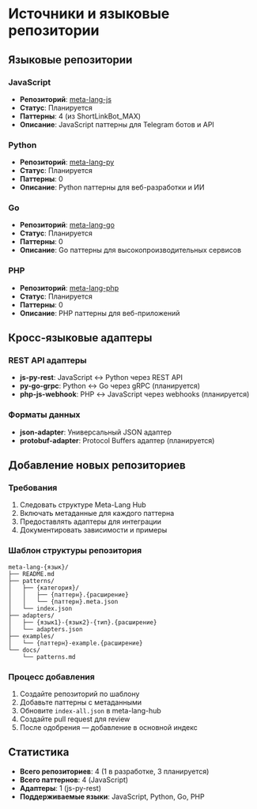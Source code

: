# Источники и языковые репозитории

## Языковые репозитории

### JavaScript
- **Репозиторий**: [meta-lang-js](https://github.com/kas-admin07/meta-lang-js)
- **Статус**: Планируется
- **Паттерны**: 4 (из ShortLinkBot_MAX)
- **Описание**: JavaScript паттерны для Telegram ботов и API

### Python
- **Репозиторий**: [meta-lang-py](https://github.com/kas-admin07/meta-lang-py)
- **Статус**: Планируется
- **Паттерны**: 0
- **Описание**: Python паттерны для веб-разработки и ИИ

### Go
- **Репозиторий**: [meta-lang-go](https://github.com/kas-admin07/meta-lang-go)
- **Статус**: Планируется
- **Паттерны**: 0
- **Описание**: Go паттерны для высокопроизводительных сервисов

### PHP
- **Репозиторий**: [meta-lang-php](https://github.com/kas-admin07/meta-lang-php)
- **Статус**: Планируется
- **Паттерны**: 0
- **Описание**: PHP паттерны для веб-приложений

## Кросс-языковые адаптеры

### REST API адаптеры
- **js-py-rest**: JavaScript ↔ Python через REST API
- **py-go-grpc**: Python ↔ Go через gRPC (планируется)
- **php-js-webhook**: PHP ↔ JavaScript через webhooks (планируется)

### Форматы данных
- **json-adapter**: Универсальный JSON адаптер
- **protobuf-adapter**: Protocol Buffers адаптер (планируется)

## Добавление новых репозиториев

### Требования
1. Следовать структуре Meta-Lang Hub
2. Включать метаданные для каждого паттерна
3. Предоставлять адаптеры для интеграции
4. Документировать зависимости и примеры

### Шаблон структуры репозитория
```
meta-lang-{язык}/
├── README.md
├── patterns/
│   ├── {категория}/
│   │   ├── {паттерн}.{расширение}
│   │   └── {паттерн}.meta.json
│   └── index.json
├── adapters/
│   ├── {язык1}-{язык2}-{тип}.{расширение}
│   └── adapters.json
├── examples/
│   └── {паттерн}-example.{расширение}
└── docs/
    └── patterns.md
```

### Процесс добавления
1. Создайте репозиторий по шаблону
2. Добавьте паттерны с метаданными
3. Обновите `index-all.json` в meta-lang-hub
4. Создайте pull request для review
5. После одобрения — добавление в основной индекс

## Статистика

- **Всего репозиториев**: 4 (1 в разработке, 3 планируется)
- **Всего паттернов**: 4 (JavaScript)
- **Адаптеры**: 1 (js-py-rest)
- **Поддерживаемые языки**: JavaScript, Python, Go, PHP